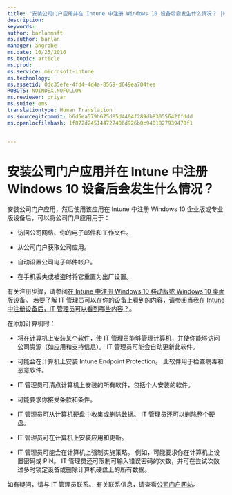 ```yaml
---
title: "安装公司门户应用并在 Intune 中注册 Windows 10 设备后会发生什么情况？ |Microsoft Docs"
description: 
keywords: 
author: barlanmsft
ms.author: barlan
manager: angrobe
ms.date: 10/25/2016
ms.topic: article
ms.prod: 
ms.service: microsoft-intune
ms.technology: 
ms.assetid: 0dc35efe-4fd4-4d4a-8569-d649ea704fea
ROBOTS: NOINDEX,NOFOLLOW
ms.reviewer: priyar
ms.suite: ems
translationtype: Human Translation
ms.sourcegitcommit: b6d5ea579b675d85d4404f289db83055642ffddd
ms.openlocfilehash: 1f872d245144727406d926b0c9401827939470f1


---
```



# <a name="what-happens-if-you-install-the-company-portal-app-and-enroll-your-windows-10-device-in-intune"></a>安装公司门户应用并在 Intune 中注册 Windows 10 设备后会发生什么情况？

安装公司门户应用，然后使用该应用在 Intune 中注册 Windows 10 企业版或专业版设备后，可以将公司门户应用用于：

-   访问公司网络、你的电子邮件和工作文件。

-   从公司门户获取公司应用。

-   自动设置公司电子邮件帐户。

-   在手机丢失或被盗时将它重置为出厂设置。

有关注册步骤，请参阅[在 Intune 中注册 Windows 10 移动版或 Windows 10 桌面版设备](enroll-your-w10-phone-or-w10-pc-windows.md)。 若要了解 IT 管理员可以在你的设备上看到的内容，请参阅[当我在 Intune 中注册设备后，IT 管理员可以看到哪些内容？](what-can-your-it-administrator-see-when-you-enroll-your-device-in-intune-windows.md)。

在添加计算机时：

-   将在计算机上安装某个软件，使 IT 管理员能够管理计算机，并使你能够访问公司资源（如应用和支持信息）。 IT 管理员可能会自动更新此软件。

-   可能会在计算机上安装 Intune Endpoint Protection。 此软件用于检查病毒和恶意软件。

-   IT 管理员可清点计算机上安装的所有软件，包括个人安装的软件。

-   可能要求你接受条款和条件。

-   IT 管理员可从计算机硬盘中收集或删除数据。 IT 管理员还可以删除整个硬盘。

-   IT 管理员可在计算机上安装应用和更新。

-   IT 管理员可能会在计算机上强制实施策略。 例如，可能要求你在计算机上设置密码或 PIN。 IT 管理员还可限制可输入错误密码的次数，并可在尝试次数过多时锁定设备或删除计算机硬盘上的所有数据。

如有疑问，请与 IT 管理员联系。 有关联系信息，请查看[公司门户网站](http://portal.manage.microsoft.com)。



<!--HONumber=Dec16_HO2-->


